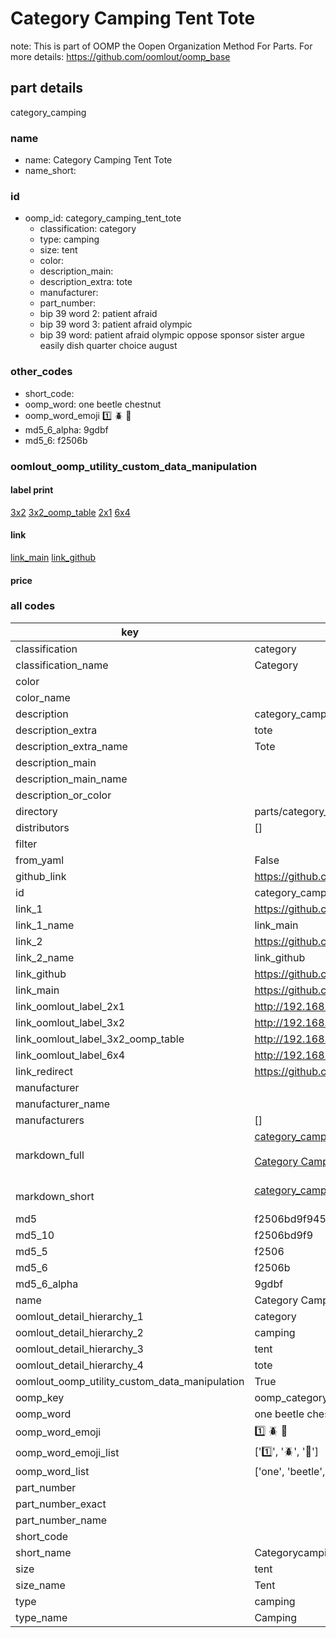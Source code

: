 # Category Camping Tent Tote  

note: This is part of OOMP the Oopen Organization Method For Parts. For more details: https://github.com/oomlout/oomp_base

##  part details
  



category_camping



### name
* name: Category Camping Tent Tote
* name_short: 
### id
* oomp_id: category_camping_tent_tote
  * classification: category
  * type: camping
  * size: tent
  * color: 
  * description_main: 
  * description_extra: tote
  * manufacturer: 
  * part_number: 
  * bip 39 word 2: patient afraid
  * bip 39 word 3: patient afraid olympic
  * bip 39 word: patient afraid olympic oppose sponsor sister argue easily dish quarter choice august

### other_codes
* short_code: 
* oomp_word: one beetle chestnut
* oomp_word_emoji :one: :beetle: :chestnut:
* md5_6_alpha: 9gdbf
* md5_6: f2506b






### oomlout_oomp_utility_custom_data_manipulation
#### label print
[3x2](http://192.168.1.245:1112/?label=oomp%209gdbf)
[3x2_oomp_table](http://192.168.1.108:1112/?label=oomp%209gdbf)
[2x1](http://192.168.1.242:1112/?label=oomp%209gdbf)
[6x4](http://192.168.1.55:1112/?label=oomp%209gdbf)    

#### link

[link_main](https://github.com/oomlout/oomlout_oomp_version_1_messy/tree/main/parts/category_camping_tent_tote) [link_github](https://github.com/oomlout/oomlout_oomp_version_1_messy/tree/main/parts/category_camping_tent_tote)                             

#### price







### all codes 
| key | value |  
| --- | --- |  
| classification | category |  
| classification_name | Category |  
| color |  |  
| color_name |  |  
| description | category_camping |  
| description_extra | tote |  
| description_extra_name | Tote |  
| description_main |  |  
| description_main_name |  |  
| description_or_color |   |  
| directory | parts/category_camping_tent_tote |  
| distributors | [] |  
| filter |  |  
| from_yaml | False |  
| github_link | https://github.com/oomlout/oomlout_oomp_part_src/tree/main/parts/category_camping_tent_tote |  
| id | category_camping_tent_tote |  
| link_1 | https://github.com/oomlout/oomlout_oomp_version_1_messy/tree/main/parts/category_camping_tent_tote |  
| link_1_name | link_main |  
| link_2 | https://github.com/oomlout/oomlout_oomp_version_1_messy/tree/main/parts/category_camping_tent_tote |  
| link_2_name | link_github |  
| link_github | https://github.com/oomlout/oomlout_oomp_version_1_messy/tree/main/parts/category_camping_tent_tote |  
| link_main | https://github.com/oomlout/oomlout_oomp_version_1_messy/tree/main/parts/category_camping_tent_tote |  
| link_oomlout_label_2x1 | http://192.168.1.242:1112/?label=oomp%209gdbf |  
| link_oomlout_label_3x2 | http://192.168.1.245:1112/?label=oomp%209gdbf |  
| link_oomlout_label_3x2_oomp_table | http://192.168.1.108:1112/?label=oomp%209gdbf |  
| link_oomlout_label_6x4 | http://192.168.1.55:1112/?label=oomp%209gdbf |  
| link_redirect | https://github.com/oomlout/oomlout_oomp_version_1_messy/tree/main/parts/category_camping_tent_tote |  
| manufacturer |  |  
| manufacturer_name |  |  
| manufacturers | [] |  
| markdown_full | [category_camping_tent_tote](none)<br>[](none)<br>[Category Camping Tent Tote](none)<br><br> |  
| markdown_short | [category_camping_tent_tote](none)<br><br> |  
| md5 | f2506bd9f9458173266939b934812508 |  
| md5_10 | f2506bd9f9 |  
| md5_5 | f2506 |  
| md5_6 | f2506b |  
| md5_6_alpha | 9gdbf |  
| name | Category Camping Tent Tote |  
| oomlout_detail_hierarchy_1 | category |  
| oomlout_detail_hierarchy_2 | camping |  
| oomlout_detail_hierarchy_3 | tent |  
| oomlout_detail_hierarchy_4 | tote |  
| oomlout_oomp_utility_custom_data_manipulation | True |  
| oomp_key | oomp_category_camping_tent_tote |  
| oomp_word | one beetle chestnut |  
| oomp_word_emoji | :one: :beetle: :chestnut: |  
| oomp_word_emoji_list | [':one:', ':beetle:', ':chestnut:'] |  
| oomp_word_list | ['one', 'beetle', 'chestnut'] |  
| part_number |  |  
| part_number_exact |  |  
| part_number_name |  |  
| short_code |  |  
| short_name | Categorycamping |  
| size | tent |  
| size_name | Tent |  
| type | camping |  
| type_name | Camping |  
